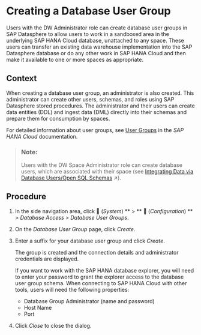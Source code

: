 <!-- loio1097a470be40432e89f91288bdc14378 -->

<link rel="stylesheet" type="text/css" href="../css/sap-icons.css"/>

# Creating a Database User Group

Users with the DW Administrator role can create database user groups in SAP Datasphere to allow users to work in a sandboxed area in the underlying SAP HANA Cloud database, unattached to any space. These users can transfer an existing data warehouse implementation into the SAP Datasphere database or do any other work in SAP HANA Cloud and then make it available to one or more spaces as appropriate.



## Context

When creating a database user group, an administrator is also created. This administrator can create other users, schemas, and roles using SAP Datasphere stored procedures. The administrator and their users can create data entities \(DDL\) and ingest data \(DML\) directly into their schemas and prepare them for consumption by spaces.

For detailed information about user groups, see [User Groups](https://help.sap.com/viewer/c82f8d6a84c147f8b78bf6416dae7290/2020_04_QRC/en-US/b9174d035f274ce481387700c13b7d2c.html?q=user%20groups) in the *SAP HANA Cloud* documentation.

> ### Note:  
> Users with the DW Space Administrator role can create database users, which are associated with their space \(see [Integrating Data via Database Users/Open SQL Schemas](https://help.sap.com/viewer/9f36ca35bc6145e4acdef6b4d852d560/DEV_CURRENT/en-US/3de55a78a4614deda589633baea28645.html "Create a database user in your space to read and write directly to the SAP HANA Cloud database on which SAP Datasphere runs. Each database user has an Open SQL schema, which is attached to a space schema and provides a secure method for exchanging data with the space.") :arrow_upper_right:\).



<a name="loio1097a470be40432e89f91288bdc14378__steps_azw_fmb_rwb"/>

## Procedure

1.  In the side navigation area, click <span class="FPA-icons"></span> \(*System*\) ** \> ** :wrench: \(*Configuration*\) ** \> *Database Access* \> *Database User Groups*.

2.  On the *Database User Group* page, click *Create*.

3.  Enter a suffix for your database user group and click *Create*.

    The group is created and the connection details and administrator credentials are displayed.

    If you want to work with the SAP HANA database explorer, you will need to enter your password to grant the explorer access to the database user group schema. When connecting to SAP HANA Cloud with other tools, users will need the following properties:

    -   Database Group Administrator \(name and password\)
    -   Host Name
    -   Port

4.  Click *Close* to close the dialog.


